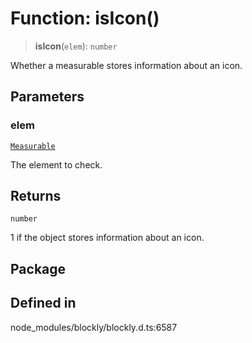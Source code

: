 # Function: isIcon()

> **isIcon**(`elem`): `number`

Whether a measurable stores information about an icon.

## Parameters

### elem

[`Measurable`](../../../classes/Measurable.md)

The element to check.

## Returns

`number`

1 if the object stores information about an icon.

## Package

## Defined in

node_modules/blockly/blockly.d.ts:6587

